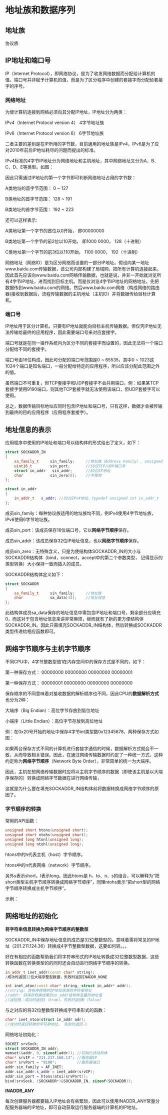 # 地址族和数据序列

## 地址族



协议族



## IP地址和端口号

IP（Internet Protocol），即网络协议，是为了收发网络数据而分配给计算机的值。端口号并非赋予计算机的值，而是为了区分程序中创建的套接字而分配给套接字的序号。

### 网络地址

为使计算机连接到网络必须向其分配IP地址，IP地址分为两类：

IPv4（Internet Protocol version 4）	4字节地址族

IPv6（Internet Protocol version 6）	6字节地址族

二者主要的差别是在IP所用的字节数，目前通用的地址族是IPv4，IPv6是为了应对2010年前后IP地址耗尽的问题而提出的标准。

IPv4标准的4字节IP地址分为网络地址和主机地址，其中网络地址又分为A、B、C、D、E等类型。如图：

因此只需通过IP地址的第一个字节即可判断网络地址占用的字节数：

A类地址的首字节范围： 0 ~ 127

B类地址的首字节范围： 128 ~ 191

B类地址的首字节范围： 192 ~ 223

还可以这样表示:

A类地址第一个字节的首位以0开始， 即00000000

B类地址第一个字节的前2位以10开始， 即1000 0000， 128（十进制）

C类地址第一个字节的前3位以110开始， 1100 0000， 192（十进制）

网络地址（网络ID）是为区分网络而设置的一部分IP地址。假设向某一地址www.baidu.com传输数据，该公司内部构建了局域网，把所有计算机连接起来。因此首先应该向www.baidu.com网络传输数据，也就是说，并非一开始就浏览所有4字节IP地址，进而找到目标主机。而是仅浏览4字节IP地址的网络地址，先把数据传到www.baidu.com的网络。然后www.baidu.com网络（构成网络的路由器)接收到数据后，流程传输数据的主机地址（主机ID）并将数据传给目标计算机。

### 端口号

IP地址用于区分计算机，只要有IP地址就能向目标主机传输数据。但仅凭IP地址无法传输给最终的应用程序，因此需要端口号来对应套接字。

端口号就是在同一操作系统内为区分不同的套接字而设置的，因此无法将一个端口分配给不同的套接字。

端口号由16位构成，因此可分配的端口号范围是0 ~ 65535，其中0 ~ 1023这1024个端口是知名端口，一般分配给特定的应用程序，所以应该分配此范围之外的值。

虽然端口不可重复，但TCP套接字和UDP套接字不会共用端口，例：如果某TCP套接字使用9190端口，则其他TCP套接字就无法使用该端口，但UDP套接字可以使用。

总之，数据传输目标地址应同时包含IP地址和端口号，只有这样，数据才会被传输到最终的目的应用程序（应用程序套接字）。

## 地址信息的表示

应用程序中使用的IP地址和端口号以结构体的形式给出了定义，如下：

```c++
struct SOCKADDR_IN
{
    sa_family_t		sin_family;		//地址族（Address Family）, unsigned short.
    uint16_t		sin_port;		//16位TCP/UDP端口号
    struct in_addr	 sin_addr;		//32位IP地址
    char			sin_zero[8];	//不使用
};

struct in_addr
{
    in_addr_t	s_addr;	//32位IPv4地址，typedef unsigned int in_addr_t
};
```

成员sin_family：每种协议族适用的地址族均不同，例IPv4使用4字节地址族，IPv6使用6字节地址族。

成员sin_port：该成员保存16位端口号，它以**网络字节顺序**保存。

成员sin_addr：该成员保存32位IP地址信息，也以**网络字节顺序**保存。

成员sin_zero：无特殊含义，只是为使结构体SOCKADDR_IN的大小与SOCKADDR结构体（bind，connect，accept中的第二个参数类型， 记得显示的类型转换）大小保持一致而插入的成员。

SOCKADDR结构体定义如下：

```c++
struct SOCKADDR
{
	sa_family_t		sin_family;		//地址族
	char		    sa_data[14];	//地址信息
};
```

此结构体成员sa_data保存的地址信息中需包含IP地址和端口号，剩余部分应填充0，而这对于包含地址信息来讲非常麻烦，继而就有了新的更方便结构体SOCKADDR_IN。因此只需填充SOCKADDR_IN结构体，然后转换成SOCKADDR类型传递给相应函数即可。

## 网络字节顺序与主机字节顺序

不同CPU中，4字节整数型值1在内存空间中的保存方式是不同的，如下：

第一种保存方式： 00000000 00000000 00000000 00000001

第一种保存方式： 00000001 00000000 00000000 00000000

保存顺序的不同意味着对接收数据的解析顺序也不同，因此CPU的**数据解析方式**也分为2种：

大端序（Big Endian）：高位字节存放到低位地址

小端序（Little Endian）：高位字节存放到高位地址

例：在0x20号开始的地址中保存4字节int类型数0x12345678，两种保存方式如图：



如果两台保存方式不同的计算机进行套接字通信的时候，数据解析方式就会不一致，从而导致相关错误。因此，在通过网络传输数据时约定了一种统一方式，这种约定称为**网络字节顺序**（Network Byte Order），非常简单的统一为大端序。

因此，主机在想网络传输数据时应将以主机字节顺序的数据（即使该主机是以大端序保存的）转换成网络字节数据在进行网络传输，

这就是为什么要在填充SOCKADDR_IN结构体前将数据转换成网络字节顺序的原因了。

### 字节顺序的转换

常用的API函数：

```c++
unsigned short htons(unsigned short);
unsigned short ntohs(unsigned short);
unsigned long htonl(unsigned long);
unsigned long ntohl(unsigned long);
```

htons中的h代表主机（host）字节顺序。

htons中的n代表网络（network）字节顺序。

另外s表示short，l表示long，因此htons是 h、to、n、s的组合，可以解释为“把short类型主机字节顺序转换成网络字节顺序”，同理ntohs表示“把short型的网络字节顺序转换成主机字节顺序”。

示例：

## 网络地址的初始化

**将字符串信息转换为网络字节顺序的整数型**

SOCKADDR_IN中保存地址信息的成员是32位整数型的。意味着需将常见的IP地址（201.211.124.36）转换成4字节整数型数据，这要如何转。。。

好在有相应的函数帮助我们将字符串形式的IP地址转换成32位整数型数据，这些转换函数在转换类型的的同时还会自动进行网络字节顺序的转换。

```c++
in_addr_t inet_addr(const char* string);
/成功时返回32位大端序整型数据，失败时返回INADDR_NONE
```

```c++
int inet_aton(const char* string, struct in_addr* addr);
//string: 含有序转换的IP地址信息的字符串地址
//addr: 将保存转换结果的in_addr结构体变量的地址值
//返回值：成功时返回1（true），失败时返回0（false）
```

与之对应的将32位整数型转换成字符串形式的函数：

```c++
char* inet_ntoa(struct in_addr adr);
//成功时返回转换的字符串地址， 失败时返回-1
```

网络地址初始化：

```c++
SOCKET srvSock;
struct SOCKADDR_IN addr;
memset(&addr, 0, sizeof(addr));	//初始化该结构体
char* srvIP = "211.217.168.13"; //服务器IP
char* srvPort = "9190";			//服务器端口
addr.sin_family = AF_INET;
addr.sin_addr.s_addr = inet_addr(srvIP);
addr.sin_port = htons(atoi(srvPort));
bind(srvSock, (SOCKADDR*)&SOCKADDR_IN, sizeof(SOCKADDR));
```

**INADDR_ANY**

每次创建服务器都要输入IP地址会有些繁琐，因此可以使用INADDR_ANY常量分配服务器端的IP地址，即可自动获取运行服务器端的计算机的IP地址。